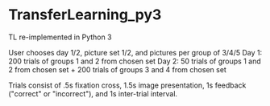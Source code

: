 # TransferLearning_py3
TL re-implemented in Python 3

User chooses day 1/2, picture set 1/2, and pictures per group of 3/4/5
Day 1: 200 trials of groups 1 and 2 from chosen set
Day 2: 50 trials of groups 1 and 2 from chosen set + 200 trials of groups 3 and 4 from chosen set

Trials consist of .5s fixation cross, 1.5s image presentation, 1s feedback ("correct" or "incorrect"), and 1s inter-trial interval.